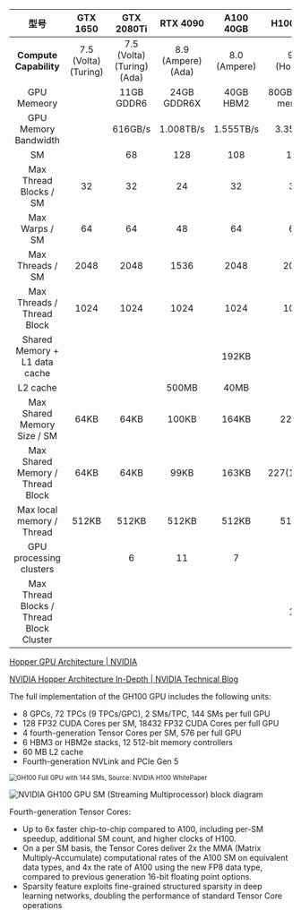 | 型号 |  GTX 1650   | GTX 2080Ti |RTX 4090| A100 40GB |  H100 SXM    |
| :--: | :--: | :--: | :--: |:--:| :--: |
| **Compute Capability** | 7.5 (Volta)(Turing) | 7.5 (Volta)(Turing)(Ada) |8.9 (Ampere)(Ada)| 8.0 (Ampere) | 9.0 (Hopper) |
| GPU Memeory |      | 11GB GDDR6 |24GB GDDR6X| 40GB HBM2 | 80GB HBM3 memory |
| GPU Memory Bandwidth |      | 616GB/s | 1.008TB/s | 1.555TB/s |3.35TB/s|
| SM | | 68 |128| 108 |114|
| Max Thread Blocks / SM  | 32 | 32 |24| 32 |      32      |
|     Max Warps / SM      | 64 | 64 |48| 64 |      64      |
|     Max Threads / SM      | 2048 | 2048 |1536| 2048 |      2048      |
|     Max Threads / Thread Block      | 1024 | 1024 |1024| 1024 |      1024      |
|Shared Memory + L1 data cache||||192KB||
|L2 cache|||500MB|40MB||
| Max Shared Memory Size / SM | 64KB | 64KB |100KB| 164KB |228KB|
| Max Shared Memory / Thread Block | 64KB | 64KB |99KB| 163KB |227(194)KB|
| Max local memory / Thread | 512KB | 512KB |512KB| 512KB | 512KB |
| GPU processing clusters ||6|11|7|8|
| Max Thread Blocks / Thread Block Cluster |  |  ||  | 16 |

[Hopper GPU Architecture | NVIDIA](https://www.nvidia.com/en-us/data-center/technologies/hopper-architecture/)

[NVIDIA Hopper Architecture In-Depth | NVIDIA Technical Blog](https://developer.nvidia.com/blog/nvidia-hopper-architecture-in-depth/)

The full implementation of the GH100 GPU includes the following units:

- 8 GPCs, 72 TPCs (9 TPCs/GPC), 2 SMs/TPC, 144 SMs per full GPU
- 128 FP32 CUDA Cores per SM, 18432 FP32 CUDA Cores per full GPU
- 4 fourth-generation Tensor Cores per SM, 576 per full GPU
- 6 HBM3 or HBM2e stacks, 12 512-bit memory controllers
- 60 MB L2 cache
- Fourth-generation NVLink and PCIe Gen 5

<img src="https://cosmos-1251905798.cos.ap-beijing.myqcloud.com/2023-09-09_nvidia-gh100.png" alt="GH100 Full GPU with 144 SMs, Source: NVIDIA H100 WhitePaper" style="zoom:80%;" />



![NVIDIA GH100 GPU SM (Streaming Multiprocessor) block diagram](https://developer-blogs.nvidia.com/wp-content/uploads/2022/03/H100-Streaming-Multiprocessor-SM-625x869.png)

Fourth-generation Tensor Cores:
  - Up to 6x faster chip-to-chip compared to A100, including per-SM speedup, additional SM count, and higher clocks of H100.
  - On a per SM basis, the Tensor Cores deliver 2x the MMA (Matrix Multiply-Accumulate) computational rates of the A100 SM on equivalent data types, and 4x the rate of A100 using the new FP8 data type, compared to previous generation 16-bit floating point options.
  - Sparsity feature exploits fine-grained structured sparsity in deep learning networks, doubling the performance of standard Tensor Core operations
